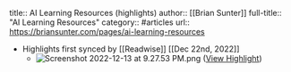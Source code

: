 title:: AI Learning Resources (highlights)
author:: [[Brian Sunter]]
full-title:: "AI Learning Resources"
category:: #articles
url:: https://briansunter.com/pages/ai-learning-resources

- Highlights first synced by [[Readwise]] [[Dec 22nd, 2022]]
	- ![Screenshot 2022-12-13 at 9.27.53 PM.png](https://briansunter.com/assets/Screenshot_2022-12-13_at_9.27.53_PM_1671002890776_0.png) ([View Highlight](https://read.readwise.io/read/01gmvhzrfejrrf9xbqxrsjr2s5))